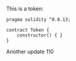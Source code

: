 This is a token: 

```
pragma solidity ^0.8.13;

contract Token {
    constructor() { }
}

```

Another update 110
